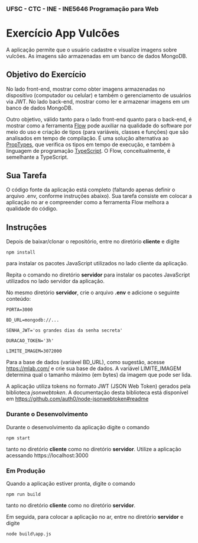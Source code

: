 ### UFSC - CTC - INE - INE5646 Programação para Web

# Exercício App Vulcões
A aplicação permite que o usuário cadastre e visualize imagens sobre vulcões. As imagens são armazenadas em um banco de dados MongoDB.

## Objetivo do Exercício
No lado front-end, mostrar como obter imagens armazenadas no dispositivo (computador ou celular) e também o gerenciamento de usuários via JWT. No lado back-end, mostrar como ler e armazenar imagens em um banco de dados MongoDB.

Outro objetivo, válido tanto para o lado front-end quanto para o back-end, é mostrar como a ferramenta [Flow](https://flow.org/) pode auxiliar na qualidade do software por meio do uso e criação de tipos (para variáveis, classes e funções) que são analisados em tempo de compilação. É uma solução alternativa ao [PropTypes](https://reactjs.org/docs/typechecking-with-proptypes.html), que verifica os tipos em tempo de execução, e também à linguagem de programação [TypeScript](https://www.typescriptlang.org/). O Flow, conceitualmente, é semelhante a TypeScript.

## Sua Tarefa

O código fonte da aplicação está completo (faltando apenas definir o arquivo .env, conforme instruções abaixo). Sua tarefa consiste em colocar a aplicação no ar e compreender como a ferramenta Flow melhora a qualidade do código.

## Instruções
Depois de baixar/clonar o repositório, entre no diretório **cliente** e digite

`npm install`

para instalar os pacotes JavaScript utilizados no lado cliente da aplicação.

Repita o comando no diretório **servidor** para instalar os pacotes JavaScript utilizados no lado servidor da aplicação.

No mesmo diretório **servidor**, crie o arquivo **.env** e adicione o seguinte conteúdo:

```
PORTA=3000

BD_URL=mongodb://...

SENHA_JWT='os grandes dias da senha secreta'

DURACAO_TOKEN='3h'

LIMITE_IMAGEM=3072000
```
Para a base de dados (variável BD_URL), como sugestão, acesse https://mlab.com/  e crie sua base de dados. A variável LIMITE_IMAGEM determina qual o tamanho máximo (em bytes) da imagem que pode ser lida.


A aplicação utiliza tokens no formato JWT (JSON Web Token) gerados pela
biblioteca *jsonwebtoken*. A documentação desta biblioteca está disponível em
https://github.com/auth0/node-jsonwebtoken#readme

### Durante o Desenvolvimento
Durante o desenvolvimento da aplicação digite o comando

`npm start`

tanto no diretório **cliente** como no diretório **servidor**. Utilize a aplicação acessando https://localhost:3000


### Em Produção
Quando a aplicação estiver pronta, digite o comando

`npm run build`

tanto no diretório **cliente** como no diretório **servidor**.

Em seguida, para colocar a aplicação no ar, entre no diretório **servidor** e digite

`node build\app.js`
